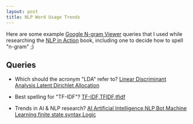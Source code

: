 ```yaml
---
layout: post
title: NLP Word Usage Trends
---
```


Here are some example [Google N-gram Viewer](https://books.google.com/ngrams) queries that I used while researching the [NLP in Action](https://www.manning.com/books/natural-language-processing-in-action?a_aid=totalgood&a_bid=19bd201b) book, including one to decide how to spell "n-gram" ;)

## Queries

- Which should the acronym "LDA" refer to? [Linear Discriminant Analysis,Latent Dirichlet Allocation](https://books.google.com/ngrams/graph?content=Linear+Discriminant+Analysis%2CLatent+Dirichlet+Allocation&year_start=1800&year_end=2000&corpus=15&smoothing=3&share=&direct_url=t1%3B%2CLinear%20Discriminant%20Analysis%3B%2Cc0%3B.t1%3B%2CLatent%20Dirichlet%20Allocation%3B%2Cc0)

- Best spelling for "TF-IDF"? [TF-IDF,TFIDF,tfidf](https://books.google.com/ngrams/graph?content=TF-IDF%2CTFIDF%2Ctfidf&year_start=1800&year_end=2000&corpus=15&smoothing=3&share=&direct_url=t1%3B%2CTF%20-%20IDF%3B%2Cc0%3B.t1%3B%2CTFIDF%3B%2Cc0%3B.t1%3B%2Ctfidf%3B%2Cc0)

- Trends in AI & NLP research? [AI,Artificial Intelligence,NLP,Bot,Machine Learning,finite state,syntax,Logic](https://books.google.com/ngrams/graph?content=AI%2CArtificial+Intelligence%2CNLP%2CBot%2CMachine+Learning%2Cfinite+state%2Csyntax%2CLogic&year_start=1860&year_end=2008&corpus=15&smoothing=3&share=&direct_url=t1%3B%2CAI%3B%2Cc0%3B.t1%3B%2CArtificial%20Intelligence%3B%2Cc0%3B.t1%3B%2CNLP%3B%2Cc0%3B.t1%3B%2CBot%3B%2Cc0%3B.t1%3B%2CMachine%20Learning%3B%2Cc0%3B.t1%3B%2Cfinite%20state%3B%2Cc0%3B.t1%3B%2Csyntax%3B%2Cc0%3B.t1%3B%2CLogic%3B%2Cc0)